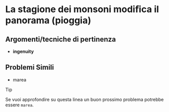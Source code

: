 # La stagione dei monsoni modiﬁca il panorama (pioggia)



## Argomenti/tecniche di pertinenza

 - **ingenuity**
## Problemi Simili

 - marea

> [!TIP]
> Se vuoi approfondire su questa linea un buon prossimo problema potrebbe essere `marea`.

